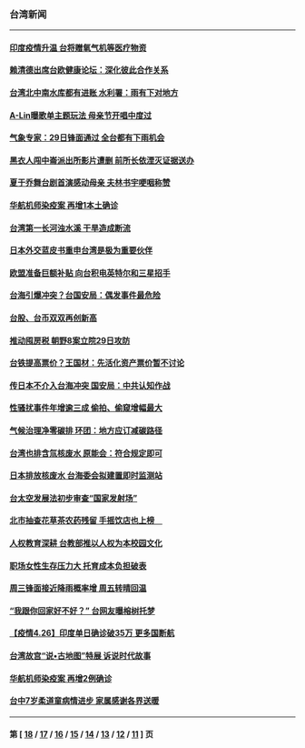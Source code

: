 ### 台湾新闻
---
#### [印度疫情升温 台将赠氧气机等医疗物资](../../pages/ncid1349361/n12908684.md) 
#### [赖清德出席台欧健康论坛：深化彼此合作关系](../../pages/ncid1349361/n12908188.md) 
#### [台湾北中南水库都有进账 水利署：雨有下对地方](../../pages/ncid1349361/n12908576.md) 
#### [A-Lin曝歌单主题玩法 母亲节开唱中度过](../../pages/ncid1349361/n12908279.md) 
#### [气象专家：29日锋面通过 全台都有下雨机会](../../pages/ncid1349361/n12908196.md) 
#### [黑衣人闯中崙派出所影片遭删 前所长依湮灭证据送办](../../pages/ncid1349361/n12907972.md) 
#### [夏于乔舞台剧首演感动母亲 夫林书宇哽咽称赞](../../pages/ncid1349361/n12908056.md) 
#### [华航机师染疫案 再增1本土确诊](../../pages/ncid1349361/n12908036.md) 
#### [台湾第一长河浊水溪 干旱造成断流](../../pages/ncid1349361/n12907881.md) 
#### [日本外交蓝皮书重申台湾是极为重要伙伴](../../pages/ncid1349361/n12907705.md) 
#### [欧盟准备巨额补贴 向台积电英特尔和三星招手](../../pages/ncid1349361/n12907616.md) 
#### [台海引爆冲突？台国安局：偶发事件最危险](../../pages/ncid1349361/n12906403.md) 
#### [台股、台币双双再创新高](../../pages/ncid1349361/n12906149.md) 
#### [推动囤房税 朝野8案立院29日攻防](../../pages/ncid1349361/n12906151.md) 
#### [台铁提高票价？王国材：先活化资产票价暂不讨论](../../pages/ncid1349361/n12906153.md) 
#### [传日本不介入台海冲突 国安局：中共认知作战](../../pages/ncid1349361/n12906208.md) 
#### [性骚扰事件年增逾三成 偷拍、偷窥增幅最大](../../pages/ncid1349361/n12906234.md) 
#### [气候治理净零碳排 环团：地方应订减碳路径](../../pages/ncid1349361/n12906339.md) 
#### [台湾也排含氚核废水 原能会：符合规定即可](../../pages/ncid1349361/n12906343.md) 
#### [日本排放核废水 台海委会拟建置即时监测站](../../pages/ncid1349361/n12906230.md) 
#### [台太空发展法初步审查“国家发射场”](../../pages/ncid1349361/n12906236.md) 
#### [北市抽查花草茶农药残留 手摇饮店也上榜　](../../pages/ncid1349361/n12906239.md) 
#### [人权教育深耕 台教部推以人权为本校园文化](../../pages/ncid1349361/n12906241.md) 
#### [职场女性生存压力大 托育成本负担破表](../../pages/ncid1349361/n12906245.md) 
#### [周三锋面接近降雨概率增 周五转晴回温](../../pages/ncid1349361/n12906249.md) 
#### [“我跟你回家好不好？” 台网友曝榕树托梦](../../pages/ncid1349361/n12905575.md) 
#### [【疫情4.26】印度单日确诊破35万 更多国断航](../../pages/ncid1349361/n12902429.md) 
#### [台湾故宫“说•古地图”特展 诉说时代故事](../../pages/ncid1349361/n12905489.md) 
#### [华航机师染疫案 再增2例确诊](../../pages/ncid1349361/n12905576.md) 
#### [台中7岁柔道童病情进步 家属感谢各界送暖](../../pages/ncid1349361/n12905367.md) 

---
#### 第 [ [18](./18.md) / [17](./17.md) / [16](./16.md) / [15](./15.md) / [14](./14.md) / [13](./13.md) / [12](./12.md) / [11](./11.md) ] 页
